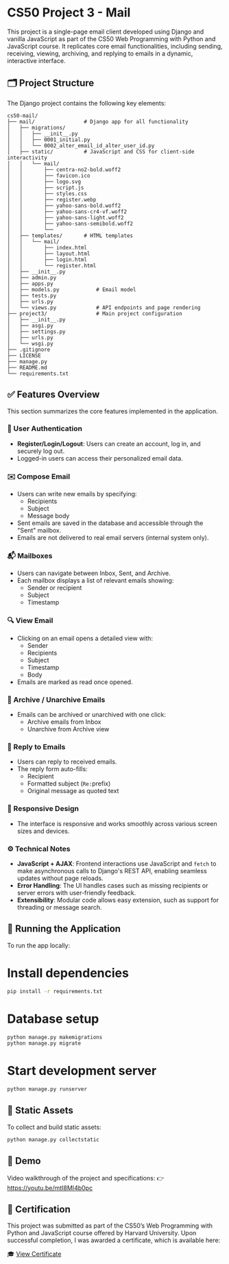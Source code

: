 # CS50 Project 3 - Mail

This project is a single-page email client developed using Django and vanilla JavaScript as part of the CS50 Web Programming with Python and JavaScript course. It replicates core email functionalities, including sending, receiving, viewing, archiving, and replying to emails in a dynamic, interactive interface.

## 🗂️ Project Structure

The Django project contains the following key elements:

```
cs50-mail/
├── mail/                # Django app for all functionality
│   ├── migrations/
│   │   ├── __init__.py
│   │   ├── 0001_initial.py
│   │   └── 0002_alter_email_id_alter_user_id.py
│   ├── static/          # JavaScript and CSS for client-side interactivity
│   │   └── mail/
│   │       ├── centra-no2-bold.woff2
│   │       ├── favicon.ico
│   │       ├── logo.svg
│   │       ├── script.js
│   │       ├── styles.css
│   │       ├── register.webp
│   │       ├── yahoo-sans-bold.woff2
│   │       ├── yahoo-sans-cr4-vf.woff2
│   │       ├── yahoo-sans-light.woff2
│   │       ├── yahoo-sans-semibold.woff2
│   │       └── 
│   ├── templates/       # HTML templates
│   │   └── mail/
│   │       ├── index.html
│   │       ├── layout.html
│   │       ├── login.html
│   │       └── register.html
│   ├── __init__.py
│   ├── admin.py
│   ├── apps.py
│   ├── models.py            # Email model
│   ├── tests.py
│   ├── urls.py
│   └── views.py             # API endpoints and page rendering
├── project3/                # Main project configuration
│   ├── __init__.py
│   ├── asgi.py
│   ├── settings.py
│   ├── urls.py
│   └── wsgi.py
├── .gitignore
├── LICENSE
├── manage.py
├── README.md
└── requirements.txt
```

## ✅ Features Overview

This section summarizes the core features implemented in the application.

### 🔑 User Authentication
  
  - **Register/Login/Logout**: Users can create an account, log in, and securely log out.
  - Logged-in users can access their personalized email data.

### ✉️ Compose Email

  - Users can write new emails by specifying:
    - Recipients
    - Subject
    - Message body
  - Sent emails are saved in the database and accessible through the "Sent" mailbox.
  - Emails are not delivered to real email servers (internal system only).

### 📬 Mailboxes

  - Users can navigate between Inbox, Sent, and Archive.
  - Each mailbox displays a list of relevant emails showing:
    - Sender or recipient
    - Subject
    - Timestamp

### 🔍 View Email

  - Clicking on an email opens a detailed view with:
    - Sender
    - Recipients
    - Subject
    - Timestamp
    - Body
  - Emails are marked as read once opened.

### 📁 Archive / Unarchive Emails

  - Emails can be archived or unarchived with one click:
    - Archive emails from Inbox
    - Unarchive from Archive view

### 🔁 Reply to Emails

  - Users can reply to received emails.
  - The reply form auto-fills:
    - Recipient
    - Formatted subject (`Re:`prefix)
    - Original message as quoted text

### 📱 Responsive Design

  - The interface is responsive and works smoothly across various screen sizes and devices.

### ⚙️ Technical Notes

  - **JavaScript + AJAX**: Frontend interactions use JavaScript and `fetch` to make asynchronous calls to Django's REST API, enabling seamless updates without page reloads.
  - **Error Handling**: The UI handles cases such as missing recipients or server errors with user-friendly feedback.
  - **Extensibility**: Modular code allows easy extension, such as support for threading or message search.

## 🚀 Running the Application

To run the app locally:

# Install dependencies

```bash
pip install -r requirements.txt
```

# Database setup

```bash
python manage.py makemigrations
python manage.py migrate
```

# Start development server

```bash
python manage.py runserver
```

## 🧱 Static Assets

To collect and build static assets:

```bash
python manage.py collectstatic
```

## 🎥 Demo

Video walkthrough of the project and specifications:
👉 https://youtu.be/mtI8MI4b0pc

## 📜 Certification
This project was submitted as part of the CS50’s Web Programming with Python and JavaScript course offered by Harvard University.
Upon successful completion, I was awarded a certificate, which is available here:

🎓 [View Certificate](https://certificates.cs50.io/6f5116d0-882d-4fc1-9dc6-0c96c5d4c7b1.pdf)
